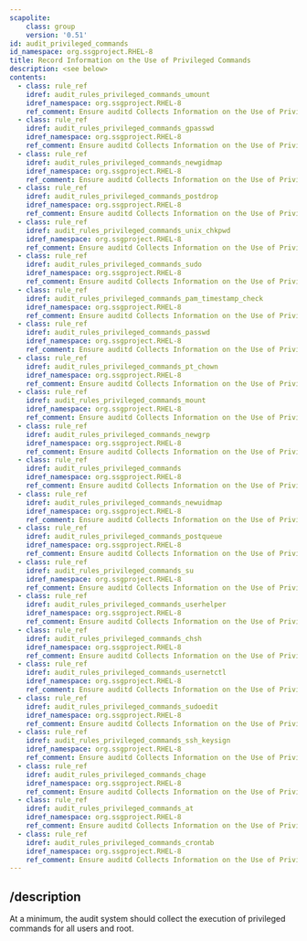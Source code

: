 ```yaml
---
scapolite:
    class: group
    version: '0.51'
id: audit_privileged_commands
id_namespace: org.ssgproject.RHEL-8
title: Record Information on the Use of Privileged Commands
description: <see below>
contents:
  - class: rule_ref
    idref: audit_rules_privileged_commands_umount
    idref_namespace: org.ssgproject.RHEL-8
    ref_comment: Ensure auditd Collects Information on the Use of Privileged ...
  - class: rule_ref
    idref: audit_rules_privileged_commands_gpasswd
    idref_namespace: org.ssgproject.RHEL-8
    ref_comment: Ensure auditd Collects Information on the Use of Privileged ...
  - class: rule_ref
    idref: audit_rules_privileged_commands_newgidmap
    idref_namespace: org.ssgproject.RHEL-8
    ref_comment: Ensure auditd Collects Information on the Use of Privileged ...
  - class: rule_ref
    idref: audit_rules_privileged_commands_postdrop
    idref_namespace: org.ssgproject.RHEL-8
    ref_comment: Ensure auditd Collects Information on the Use of Privileged ...
  - class: rule_ref
    idref: audit_rules_privileged_commands_unix_chkpwd
    idref_namespace: org.ssgproject.RHEL-8
    ref_comment: Ensure auditd Collects Information on the Use of Privileged ...
  - class: rule_ref
    idref: audit_rules_privileged_commands_sudo
    idref_namespace: org.ssgproject.RHEL-8
    ref_comment: Ensure auditd Collects Information on the Use of Privileged ...
  - class: rule_ref
    idref: audit_rules_privileged_commands_pam_timestamp_check
    idref_namespace: org.ssgproject.RHEL-8
    ref_comment: Ensure auditd Collects Information on the Use of Privileged ...
  - class: rule_ref
    idref: audit_rules_privileged_commands_passwd
    idref_namespace: org.ssgproject.RHEL-8
    ref_comment: Ensure auditd Collects Information on the Use of Privileged ...
  - class: rule_ref
    idref: audit_rules_privileged_commands_pt_chown
    idref_namespace: org.ssgproject.RHEL-8
    ref_comment: Ensure auditd Collects Information on the Use of Privileged ...
  - class: rule_ref
    idref: audit_rules_privileged_commands_mount
    idref_namespace: org.ssgproject.RHEL-8
    ref_comment: Ensure auditd Collects Information on the Use of Privileged ...
  - class: rule_ref
    idref: audit_rules_privileged_commands_newgrp
    idref_namespace: org.ssgproject.RHEL-8
    ref_comment: Ensure auditd Collects Information on the Use of Privileged ...
  - class: rule_ref
    idref: audit_rules_privileged_commands
    idref_namespace: org.ssgproject.RHEL-8
    ref_comment: Ensure auditd Collects Information on the Use of Privileged ...
  - class: rule_ref
    idref: audit_rules_privileged_commands_newuidmap
    idref_namespace: org.ssgproject.RHEL-8
    ref_comment: Ensure auditd Collects Information on the Use of Privileged ...
  - class: rule_ref
    idref: audit_rules_privileged_commands_postqueue
    idref_namespace: org.ssgproject.RHEL-8
    ref_comment: Ensure auditd Collects Information on the Use of Privileged ...
  - class: rule_ref
    idref: audit_rules_privileged_commands_su
    idref_namespace: org.ssgproject.RHEL-8
    ref_comment: Ensure auditd Collects Information on the Use of Privileged ...
  - class: rule_ref
    idref: audit_rules_privileged_commands_userhelper
    idref_namespace: org.ssgproject.RHEL-8
    ref_comment: Ensure auditd Collects Information on the Use of Privileged ...
  - class: rule_ref
    idref: audit_rules_privileged_commands_chsh
    idref_namespace: org.ssgproject.RHEL-8
    ref_comment: Ensure auditd Collects Information on the Use of Privileged ...
  - class: rule_ref
    idref: audit_rules_privileged_commands_usernetctl
    idref_namespace: org.ssgproject.RHEL-8
    ref_comment: Ensure auditd Collects Information on the Use of Privileged ...
  - class: rule_ref
    idref: audit_rules_privileged_commands_sudoedit
    idref_namespace: org.ssgproject.RHEL-8
    ref_comment: Ensure auditd Collects Information on the Use of Privileged ...
  - class: rule_ref
    idref: audit_rules_privileged_commands_ssh_keysign
    idref_namespace: org.ssgproject.RHEL-8
    ref_comment: Ensure auditd Collects Information on the Use of Privileged ...
  - class: rule_ref
    idref: audit_rules_privileged_commands_chage
    idref_namespace: org.ssgproject.RHEL-8
    ref_comment: Ensure auditd Collects Information on the Use of Privileged ...
  - class: rule_ref
    idref: audit_rules_privileged_commands_at
    idref_namespace: org.ssgproject.RHEL-8
    ref_comment: Ensure auditd Collects Information on the Use of Privileged ...
  - class: rule_ref
    idref: audit_rules_privileged_commands_crontab
    idref_namespace: org.ssgproject.RHEL-8
    ref_comment: Ensure auditd Collects Information on the Use of Privileged ...
---
```



## /description

At
a minimum, the audit system should collect the execution of privileged
commands for all users and root.
